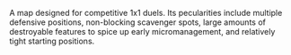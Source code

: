 A map designed for competitive 1x1 duels. Its pecularities include multiple defensive positions, non-blocking scavenger spots, large amounts of destroyable features to spice up early micromanagement, and relatively tight starting positions.